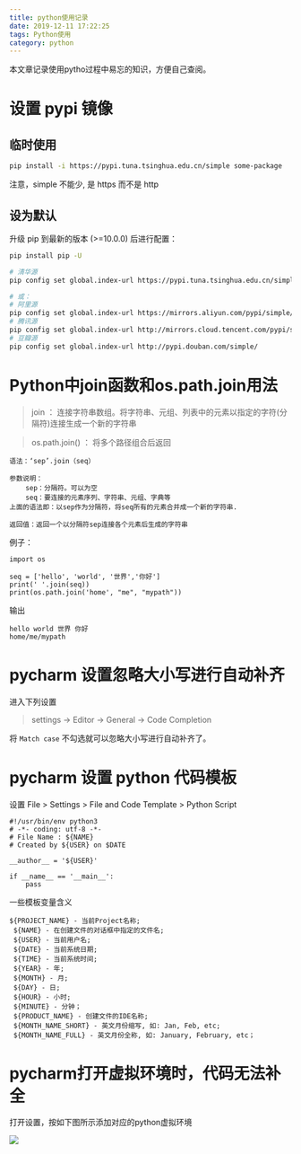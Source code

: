 ```yaml
---
title: python使用记录
date: 2019-12-11 17:22:25
tags: Python使用
category: python
---
```


本文章记录使用pytho过程中易忘的知识，方便自己查阅。

# 设置 pypi 镜像
## 临时使用
```bash
pip install -i https://pypi.tuna.tsinghua.edu.cn/simple some-package
```
注意，simple 不能少, 是 https 而不是 http

## 设为默认
升级 pip 到最新的版本 (>=10.0.0) 后进行配置：
```bash
pip install pip -U

# 清华源
pip config set global.index-url https://pypi.tuna.tsinghua.edu.cn/simple

# 或：
# 阿里源
pip config set global.index-url https://mirrors.aliyun.com/pypi/simple/
# 腾讯源
pip config set global.index-url http://mirrors.cloud.tencent.com/pypi/simple
# 豆瓣源
pip config set global.index-url http://pypi.douban.com/simple/
```
# Python中join函数和os.path.join用法
> join ： 连接字符串数组。将字符串、元组、列表中的元素以指定的字符(分隔符)连接生成一个新的字符串

> os.path.join() ： 将多个路径组合后返回

```
语法：‘sep’.join（seq）

参数说明：
    sep：分隔符。可以为空
    seq：要连接的元素序列、字符串、元组、字典等
上面的语法即：以sep作为分隔符，将seq所有的元素合并成一个新的字符串.

返回值：返回一个以分隔符sep连接各个元素后生成的字符串
```

例子：
```
import os

seq = ['hello', 'world', '世界','你好']
print(' '.join(seq))
print(os.path.join('home', "me", "mypath"))
```
输出
```
hello world 世界 你好
home/me/mypath
```

# pycharm 设置忽略大小写进行自动补齐
进入下列设置
> settings -> Editor -> General -> Code Completion

将 `Match case` 不勾选就可以忽略大小写进行自动补齐了。

# pycharm 设置 python 代码模板

设置 File > Settings > File and Code Template > Python Script
```
#!/usr/bin/env python3
# -*- coding: utf-8 -*-
# File Name : ${NAME}
# Created by ${USER} on $DATE

__author__ = '${USER}'

if __name__ == '__main__':
    pass
```
一些模板变量含义
```
${PROJECT_NAME} - 当前Project名称;
 ${NAME} - 在创建文件的对话框中指定的文件名;
 ${USER} - 当前用户名;
 ${DATE} - 当前系统日期;
 ${TIME} - 当前系统时间;
 ${YEAR} - 年;
 ${MONTH} - 月;
 ${DAY} - 日;
 ${HOUR} - 小时;
 ${MINUTE} - 分钟；
 ${PRODUCT_NAME} - 创建文件的IDE名称;
 ${MONTH_NAME_SHORT} - 英文月份缩写, 如: Jan, Feb, etc;
 ${MONTH_NAME_FULL} - 英文月份全称, 如: January, February, etc；
```

# pycharm打开虚拟环境时，代码无法补全
打开设置，按如下图所示添加对应的python虚拟环境

![](python使用记录/2020-01-27-13-31-34.png)
